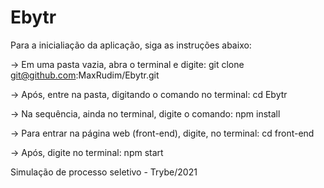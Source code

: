 # Ebytr
Para a inicialiação da aplicação, siga as instruções abaixo:

-> Em uma pasta vazia, abra o terminal e digite: git clone git@github.com:MaxRudim/Ebytr.git

-> Após, entre na pasta, digitando o comando no terminal: cd Ebytr

-> Na sequência, ainda no terminal, digite o comando: npm install

-> Para entrar na página web (front-end), digite, no terminal: cd front-end

-> Após, digite no terminal: npm start

Simulação de processo seletivo - Trybe/2021
